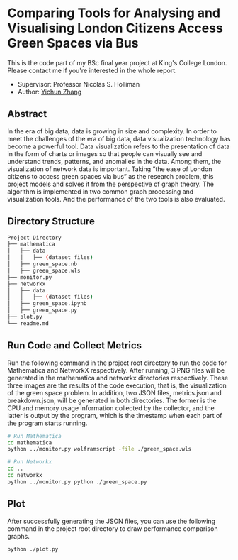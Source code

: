 # Comparing Tools for Analysing and Visualising London Citizens Access Green Spaces via Bus
This is the code part of my BSc final year project at King's College London. Please contact me if you're interested in the whole report.
- Supervisor: Professor Nicolas S. Holliman
- Author: [Yichun Zhang](https://github.com/missyQWQ)

## Abstract

In the era of big data, data is growing in size and complexity. In order to meet the challenges of the era of big data, data visualization technology has become a powerful tool. Data visualization refers to the presentation of data in the form of charts or images so that people can visually see and understand trends, patterns, and anomalies in the data. Among them, the visualization of network data is important. Taking ”the ease of London citizens to access green spaces via bus” as the research problem, this project models and solves it from the perspective of graph theory. The algorithm is implemented in two common graph processing and visualization tools. And the performance of the two tools is also evaluated.

## Directory Structure

```bash
Project Directory
├── mathematica
│   ├── data
│   │   ├── (dataset files)
│   ├── green_space.nb
│   ├── green_space.wls
├── monitor.py
├── networkx
│   ├── data
│   │   ├── (dataset files)
│   ├── green_space.ipynb
│   ├── green_space.py
├── plot.py
└── readme.md
```

## Run Code and Collect Metrics

Run the following command in the project root directory to run the code for Mathematica and NetworkX respectively. After running, 3 PNG files will be generated in the mathematica and networkx directories respectively. These three images are the results of the code execution, that is, the visualization of the green space problem. In addition, two JSON files, metrics.json and breakdown.json, will be generated in both directories. The former is the CPU and memory usage information collected by the collector, and the latter is output by the program, which is the timestamp when each part of the program starts running.

```bash
# Run Mathematica
cd mathematica
python ../monitor.py wolframscript -file ./green_space.wls

# Run Networkx
cd ..
cd networkx
python ../monitor.py python ./green_space.py
```

## Plot 

After successfully generating the JSON files, you can use the following command in the project root directory to draw performance comparison graphs.

```bash
python ./plot.py
```
